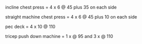 incline chest press = 4 x 6 @ 45 plus 35 on each side 

straight machine chest press = 4 x 6 @ 45 plus 10 on each side 

pec deck = 4 x 10 @ 110 

tricep push down machine = 1 x @ 95 and 3 x @ 110
